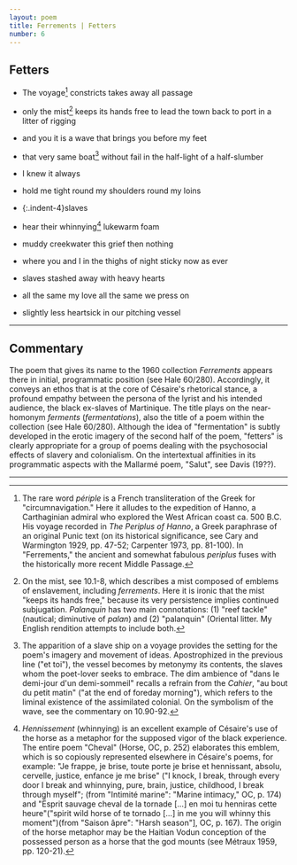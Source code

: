 ```yaml
---
layout: poem
title: Ferrements | Fetters
number: 6
---
```


## Fetters

- The voyage[^fn1] constricts takes away all passage
- only the mist[^fn2] keeps its hands free to lead the town back to port in a litter of rigging

- and you it is a wave that brings you before my feet
- that very same boat[^fn3] without fail in the half-light of a half-slumber
- I knew it always

- hold me tight round my shoulders round my loins

- {:.indent-4}slaves

- hear their whinnying[^fn4] lukewarm foam
- muddy creekwater this grief then nothing
- where you and I in the thighs of night sticky now as ever
- slaves stashed away with heavy hearts
- all the same my love all the same we press on
- slightly less heartsick in our pitching vessel

---

## Commentary

The poem that gives its name to the 1960 collection *Ferrements* appears there in initial, programmatic position (see Hale 60/280). Accordingly, it conveys an ethos that is at the core of Césaire's rhetorical stance, a profound empathy between the persona of the lyrist and his intended audience, the black ex-slaves of Martinique. The title plays on the near-homonym *ferments* (*fermentations*), also the title of a poem within the collection (see Hale 60/280). Although the idea of "fermentation" is subtly developed in the erotic imagery of the second half of the poem, "fetters" is clearly appropriate for a group of poems dealing with the psychosocial effects of slavery and colonialism. On the intertextual affinities in its programmatic aspects with the Mallarmé poem, "Salut", see Davis (19??).

---

[^fn1]: The rare word *périple* is a French transliteration of the Greek for "circumnavigation." Here it alludes to the expedition of Hanno, a Carthaginian admiral who explored the West African coast ca. 500 B.C. His voyage recorded in *The Periplus of Hanno*, a Greek paraphrase of an original Punic text (on its historical significance, see Cary and Warmington 1929, pp. 47-52; Carpenter 1973, pp. 81-100). In "Ferrements," the ancient and somewhat fabulous *periplus* fuses with the historically more recent Middle Passage.

[^fn2]: On the mist, see 10.1-8, which describes a mist composed of emblems of enslavement, including *ferrements*. Here it is ironic that the mist "keeps its hands free," because its very persistence implies continued subjugation. *Palanquin* has two main connotations: (1) "reef tackle" (nautical; diminutive of *palan*) and (2) "palanquin" (Oriental litter. My English rendition attempts to include both.

[^fn3]: The apparition of a slave ship on a voyage provides the setting for the poem's imagery and movement of ideas. Apostrophized in the previous line ("et toi"), the vessel becomes by metonymy its contents, the slaves whom the poet-lover seeks to embrace. The dim ambience of "dans le demi-jour d'un demi-sommeil" recalls a refrain from the *Cahier*, "au bout du petit matin" ("at the end of foreday morning"), which refers to the liminal existence of the assimilated colonial. On the symbolism of the wave, see the commentary on 10.90-92.

[^fn4]: *Hennissement* (whinnying) is an excellent example of Césaire's use of the horse as a metaphor for the supposed vigor of the black experience. The entire poem "Cheval" (Horse, OC, p. 252) elaborates this emblem, which is so copiously represented elsewhere in Césaire's poems, for example: "Je frappe, je brise, toute porte je brise et hennissant, absolu, cervelle, justice, enfance je me brise" ("I knock, I break, through every door I break and whinnying, pure, brain, justice, childhood, I break through myself"; (from "Intimité marine": "Marine intimacy," OC, p. 174) and "Ësprit sauvage cheval de la tornade [...] en moi tu henniras cette heure"("spirit wild horse of te tornado [...] in me you will whinny this moment")(from "Saison âpre": "Harsh season"], OC, p. 167). The origin of the horse metaphor may be the Haitian Vodun conception of the possessed person as a horse that the god mounts (see Métraux 1959, pp. 120-21).

[^fn5]: *Lines 9-13*: The sexual imagery in these lines reinforces the notion of a close bond between poet and people — a major theme of the collection as a whole. The figurative assimilation of the lovers to slaves in line 11 climaxes a progression initiated in line 6. By a typical rhetorical stratagem, Césaire presents the slaves as first separate from, then identical to, the lovers, whose symbolic intercourse gives them the heart to endure the voyage. The phonic echo in de *cœurs lourds* and *ecœurés* creates a play on the adjective: "sea-sick" = "disheartened." The nautical imagery in the final two lines is reminiscent of Mallarmé's diction in the celebrated short poem "Salut" ("Toast"):"Nous naviguons, ô mes divers/Amis [...] Une ivresse belle m'engage / Sans craindre même son tangage" ("We sail, o my various/Friends [...] A fine tipsiness urges me/ Without fear even of the pitching"). The heroism of Mallarmé's persona, on a voyage of poetic endeavor with a small group of followers, diverges from that of Césaire, who is represented as amorously bound to his ex-slave community (see above, p. 15).


